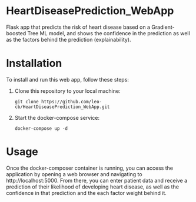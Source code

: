 # HeartDiseasePrediction_WebApp
Flask app that predicts the risk of heart disease based on a Gradient-boosted Tree ML model, and shows the confidence in the prediction as well as the factors behind the prediction (explainability).

# Installation
To install and run this web app, follow these steps:

1. Clone this repository to your local machine:
   ```shell
   git clone https://github.com/leo-cb/HeartDiseasePrediction_WebApp.git
2. Start the docker-compose service:
   ```shell
   docker-compose up -d

# Usage
Once the docker-composer container is running, you can access the application by opening a web browser and navigating to http://localhost:5000. From there, you can enter patient data and receive a prediction of their likelihood of developing heart disease, as well as the confidence in that prediction and the each factor weight behind it.
